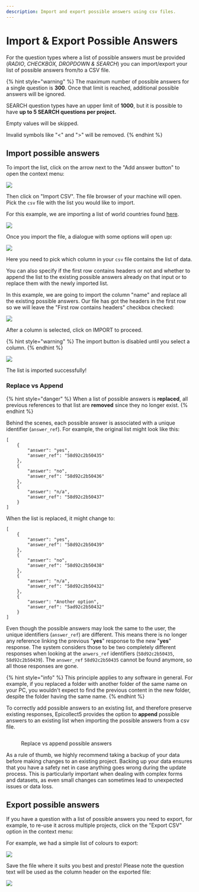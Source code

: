 ```yaml
---
description: Import and export possible answers using csv files.
---
```


# Import & Export Possible Answers

For the question types where a list of possible answers must be provided (_RADIO_, _CHECKBOX, DROPDOWN & SEARCH_) you can import/export your list of possible answers from/to a CSV file.

{% hint style="warning" %}
The maximum number of possible answers for a single question is **300**. Once that limit is reached, additional possible answers will be ignored.&#x20;

SEARCH question types have an upper limit of **1000**, but it is possible to have **up to 5 SEARCH questions per project.**



Empty values will be skipped.



Invalid symbols like "<" and ">" will be removed.
{% endhint %}

## Import possible answers

To import the list, click on the arrow next to the "Add answer button" to open the context menu:

![](../.gitbook/assets/import-possible-answers-1.png)

Then click on "Import CSV". The file browser of your machine will open. Pick the `csv` file with the list you would like to import.

For this example, we are importing a list of world countries found [here](https://github.com/lukes/ISO-3166-Countries-with-Regional-Codes/blob/master/all/all.csv).

![](../.gitbook/assets/import-possible-answers-2.png)

Once you import the file, a dialogue with some options will open up:

![](../.gitbook/assets/import-possible-answers-3.png)

Here you need to pick which column in your `csv` file contains the list of data.

You can also specify if the first row contains headers or not and whether to append the list to the existing possible answers already on that input or to replace them with the newly imported list.

In this example, we are going to import the column "name" and replace all the existing possible answers. Our file has got the headers in the first row so we will leave the "First row contains headers" checkbox checked:

![](../.gitbook/assets/import-possible-answers-4.png)

After a column is selected, click on IMPORT to proceed.

{% hint style="warning" %}
The import button is disabled until you select a column.
{% endhint %}

![](../.gitbook/assets/import-possible-answers-5.png)

The list is imported successfully!

### Replace vs Append

{% hint style="danger" %}
When a list of possible answers is **replaced**, all previous references to that list are **removed** since they no longer exist.
{% endhint %}

Behind the scenes, each possible answer is associated with a unique identifier (`answer_ref`). For example, the original list might look like this:

```
[
    {
        "answer": "yes",
        "answer_ref": "58d92c2b50435"
    },
    {
        "answer": "no",
        "answer_ref": "58d92c2b50436"
    },
    {
        "answer": "n/a",
        "answer_ref": "58d92c2b50437"
    }
]
```

When  the list is replaced, it might change to:

```
[
    {
        "answer": "yes",
        "answer_ref": "58d92c2b50439"
    },
    {
        "answer": "no",
        "answer_ref": "58d92c2b50438"
    },
    {
        "answer": "n/a",
        "answer_ref": "58d92c2b50432"
    },
    {
        "answer": "Another option",
        "answer_ref": "5ad92c2b50432"
    }
]

```

Even though the possible answers may look the same to the user, the unique identifiers (`answer_ref`) are different. This means there is no longer any reference linking the previous "**yes**" response to the new "**yes**" response. The system considers those to be two completely different responses when looking at the `anwers_ref` identifiers (`58d92c2b50435`, `58d92c2b50439`). The `answer_ref` `58d92c2b50435` cannot be found anymore, so all those responses are gone.

{% hint style="info" %}
This principle applies to any software in general. For example, if you replaced a folder with another folder of the same name on your PC, you wouldn't expect to find the previous content in the new folder, despite the folder having the same name.
{% endhint %}

To correctly add possible answers to an existing list, and therefore preserve existing responses, Epicollect5 provides the option to **append** possible answers to an existing list when importing the possible answers from a csv file.

<figure><img src="../.gitbook/assets/append-csv.jpg" alt=""><figcaption><p>Replace vs append possible answers</p></figcaption></figure>

As a rule of thumb, we highly recommend taking a backup of your data before making changes to an existing project. Backing up your data ensures that you have a safety net in case anything goes wrong during the update process. This is particularly important when dealing with complex forms and datasets, as even small changes can sometimes lead to unexpected issues or data loss.

## Export possible answers

If you have a question with a list of possible answers you need to export, for example, to re-use it across multiple projects, click on the "Export CSV" option in the context menu:

For example, we had a simple list of colours to export:

![](../.gitbook/assets/import-possible-answers-6.png)

Save the file where it suits you best and presto! Please note the question text will be used as the column header on the exported file:

![](../.gitbook/assets/import-possible-answers-7.png)
